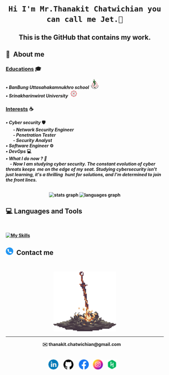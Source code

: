 <p>
  <h1 align="center">

    Hi I'm Mr.Thanakit Chatwichian you can call me Jet.👋
  </h1>
</p>
<h2>
  <p align="center">
    This is the GitHub that contains my work.
  </p>
</h2>
<p>
  <b>
    <h2>
      🔭&nbsp About me 
    </h2>
  <b>
  <h3>
    <b>
      <u>Educations</u> 🎓<br>
    <b>
  </h3>
    <i>• BanBung Uttasahakamnukhro school
    &nbsp<img src="icon+img\school_icon.png"><br>
    • Srinakharinwirot University 
    &nbsp<img src="icon+img\swu_icon.png"><br></i>
  <h3>
    <b>
      <u>Interests</u> ☕<br>
    <b>
  </h3>
    <i>
      • Cyber security
    </i>🛡️
      <br>
    <i>
      &nbsp &nbsp &nbsp &nbsp- Network Security Engineer<br>
      &nbsp &nbsp &nbsp &nbsp- Penetration Tester<br>
      &nbsp &nbsp &nbsp &nbsp- Security Analyst<br>
    </i>
    <i>
      • Software Engineer
    </i>⚙️<br>
    <i>
      • DevOps
    </i>💻<br>
      <i>
        • What I do now ? 🌱
      </i><br>
    <i>
    &nbsp &nbsp - Now I am studying cyber security. The constant evolution of cyber threats keeps &nbspme on the edge of my seat. Studying cybersecurity isn't just learning, it's a thrilling &nbsphunt for solutions, and I'm determined to join the front lines.
    </i>
</p><br>

<div align="center">
<img src="https://github-readme-stats.vercel.app/api?username=M6xbom1&hide_title=false&hide_rank=false&show_icons=true&rank_icon=github&include_all_commits=true&count_private=true&disable_animations=false&theme=white&locale=en&hide_border=true&order=1&bg_color=00000000" height="150" alt="stats graph" />
<img src="https://github-readme-stats.vercel.app/api/top-langs?username=M6xbom1&locale=en&hide_title=false&layout=compact&card_width=320&langs_count=5&theme=white&hide_border=true&order=2&bg_color=00000000&hide=jupyter%20notebook" height="150" alt="languages graph" />
</div>

  <!--![Anurag's GitHub stats](https://github-readme-stats.vercel.app/api?username=M6xbom1&show_icons=true&theme=outrun)-->
  <h2> 💻 Languages and Tools </h2><br>

  [![My Skills](https://skillicons.dev/icons?i=python,java,c,cs,html,css,js,php,unity,aws,mysql,linux)](https://skillicons.dev)

<b>
  <h2>
    <img src="icon+img\telephone.png">&nbsp Contact me 
  </h2><br>
<b>

<p align="center">
  <a href=""><img src="https://raw.githubusercontent.com/TanZng/TanZng/master/assets/bonefire.gif" width="200"/></a> 
  <br><hr>
    <div align="center"> ✉️ thanakit.chatwichian@gmail.com  &nbsp&nbsp&nbsp &nbsp </div>
  <br><br>
  <div align="center"><a href="https://www.linkedin.com/in/thanakit-chatwichian-95a9a2277/"><img src="icon+img\linkedin.png" width="32px" height="32px"></a> &nbsp; &nbsp; <a href="https://github.com/M6xbom1"><img src="icon+img\github.png" width="32px" height="32px"></a> &nbsp; &nbsp; <a href="https://www.facebook.com/profile.php?id=100007560886499"><img src="icon+img\facebook.png" width="32px" height="32px"></a> &nbsp; &nbsp;<a href="https://www.instagram.com/tnkitty_/"><img src="icon+img\instagram.png" width="32px" height="32px"></a> &nbsp; &nbsp;<a href="https://www.hackerrank.com/profile/m6xbom1"><img src="icon+img\Hacker rank.png" width="32px" height="32px"></a> &nbsp; &nbsp; </div>
</p>


